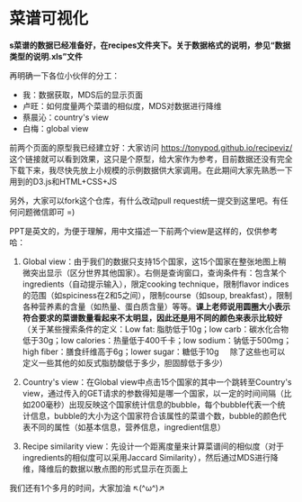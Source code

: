 # 菜谱可视化

<b>s菜谱的数据已经准备好，在recipes文件夹下。关于数据格式的说明，参见“数据类型的说明.xls”文件</b>

再明确一下各位小伙伴的分工：
* 我：数据获取，MDS后的显示页面
* 卢旺：如何度量两个菜谱的相似度，MDS对数据进行降维
* 蔡晨沁：country's view
* 白梅：global view

前两个页面的原型我已经建立好：大家访问 https://tonypod.github.io/recipeviz/ 这个链接就可以看到效果，这只是个原型，给大家作为参考，目前数据还没有完全下载下来，我尽快先放上小规模的示例数据供大家调用。在此期间大家先熟悉一下用到的D3.js和HTML+CSS+JS

另外，大家可以fork这个仓库，有什么改动pull request统一提交到这里吧。有任何问题微信即可 =)

PPT是英文的，为便于理解，用中文描述一下前两个view是这样的，仅供参考哈：

1. Global view：由于我们的数据只支持15个国家，这15个国家在整张地图上稍微突出显示（区分世界其他国家）。右侧是查询窗口，查询条件有：包含某个ingredients（自动提示输入），限定cooking technique，限制flavor indices的范围（如spiciness在2和5之间），限制course（如soup, breakfast），限制各种营养素的含量（如热量、蛋白质含量）等等。<b>课上老师说用圆圈大小表示符合要求的菜谱数量看起来不太明显，因此还是用不同的颜色来表示比较好</b>
（关于某些搜索条件的定义：Low fat: 脂肪低于10g；low carb：碳水化合物低于30g；low calories：热量低于400千卡；low sodium：钠低于500mg；high fiber：膳食纤维高于6g；lower sugar：糖低于10g     除了这些也可以定义一些其他的如反式脂肪酸低于多少，胆固醇低于多少）

2. Country's view：在Global view中点击15个国家的其中一个跳转至Country's view，通过传入的GET请求的参数得知是哪一个国家，以一定的时间间隔（比如200毫秒）出现反映这个国家统计信息的bubble，每个bubble代表一个统计信息，bubble的大小为这个国家符合该属性的菜谱个数，bubble的颜色代表不同的属性（如基本信息，营养信息，ingredient信息）

3. Recipe similarity view：先设计一个距离度量来计算菜谱间的相似度（对于ingredients的相似度可以采用Jaccard Similarity），然后通过MDS进行降维，降维后的数据以散点图的形式显示在页面上

我们还有1个多月的时间，大家加油 ↖(^ω^)↗
